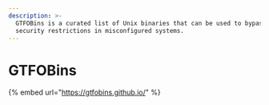 ```yaml
---
description: >-
  GTFOBins is a curated list of Unix binaries that can be used to bypass local
  security restrictions in misconfigured systems.
---
```


# GTFOBins

{% embed url="https://gtfobins.github.io/" %}
